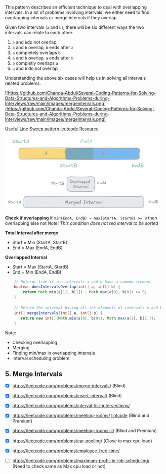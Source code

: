 This pattern describes an efficient technique to deal with overlapping intervals. In a lot of problems involving intervals, we either need to find overlapping intervals or merge intervals if they overlap.

Given two intervals (`a` and `b`), there will be six different ways the two intervals can relate to each other:

1. `a` and `b`do not overlap
2. `a` and `b` overlap, `b` ends after `a`
3. `a` completely overlaps `b`
4. `a` and `b` overlap, `a` ends after `b`
5. `b` completly overlaps `a`
6. `a` and `b` do not overlap

Understanding the above six cases will help us in solving all intervals related problems.

![https://github.com/Chanda-Abdul/Several-Coding-Patterns-for-Solving-Data-Structures-and-Algorithms-Problems-during-Interviews/raw/main/images/mergeintervals.png](https://github.com/Chanda-Abdul/Several-Coding-Patterns-for-Solving-Data-Structures-and-Algorithms-Problems-during-Interviews/raw/main/images/mergeintervals.png)

[Useful Line Sweep pattern leetcode Resource](https://leetcode.com/discuss/study-guide/2166045/Line-Sweep-Algorithms)

![Image](https://github.com/AbhishekSingh612/Notes/blob/master/Notes/_resource/_images/Pasted%20image%2020230220221214.png?raw=true)

**Check if overlapping**
 if `min(EndA​, EndB) − max(StartA​, StartB​​) >= 0` then overlapping else not
 *Note: This condition does not req interval to be sorted*

**Total Interval after merge**
- Start = Min (StartA, StartB)
- End = Max (EndA, EndB)

**Overlapped Interval**
- Start = Max (StartA, StartB)
- End = Min (EndA, EndB)


```java
    // Returns true if the intervals a and b have a common element.
    boolean doesIntervalsOverlap(int[] a, int[] b) {
        return Math.min(a[1], b[1]) - Math.max(a[0], b[0]) >= 0;
    }

    // Return the interval having all the elements of intervals a and b.
    int[] mergeIntervals(int[] a, int[] b) {
       return new int[]{Math.min(a[0], b[0]), Math.max(a[1], b[1])};
    }
```

Note: 
- Checking overlapping 
- Merging 
- Finding min/max in overlapping intervals
- Interval scheduling problem 


## 5. Merge Intervals
- [x] https://leetcode.com/problems/merge-intervals/ (Blind)
- [x] https://leetcode.com/problems/insert-interval/ (Blind)
- [x] https://leetcode.com/problems/interval-list-intersections/
- [x] https://leetcode.com/problems/meeting-rooms/  [lintcode](https://www.lintcode.com/problem/920) (Blind and Premium)
- [x] https://leetcode.com/problems/meeting-rooms-ii/ (Blind and Premium)
- [x] https://leetcode.com/problems/car-pooling/ (Close to max cpu load)
- [x] https://leetcode.com/problems/employee-free-time/
- [ ] https://leetcode.com/problems/maximum-profit-in-job-scheduling/ (Need to check same as Max cpu load or not)

